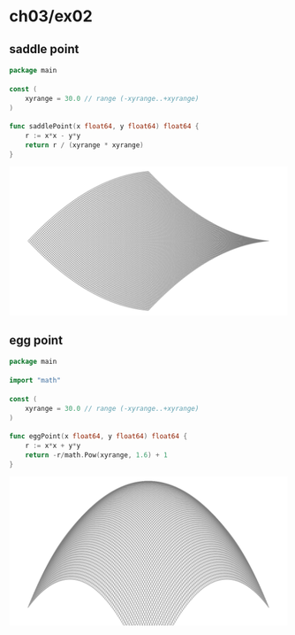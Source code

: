 # ch03/ex02

## saddle point

```go
package main

const (
	xyrange = 30.0 // range (-xyrange..+xyrange)
)

func saddlePoint(x float64, y float64) float64 {
	r := x*x - y*y
	return r / (xyrange * xyrange)
}
```

![saddle_point.svg](./saddle_point/saddle_point.svg)


## egg point

```go
package main

import "math"

const (
	xyrange = 30.0 // range (-xyrange..+xyrange)
)

func eggPoint(x float64, y float64) float64 {
	r := x*x + y*y
	return -r/math.Pow(xyrange, 1.6) + 1
}
```

![egg_ooint.svg](./egg/egg.svg)

